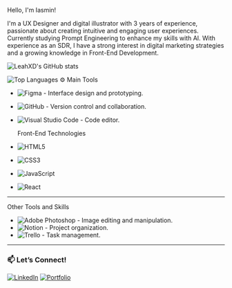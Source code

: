 Hello, I'm Iasmin!

I'm a UX Designer and digital illustrator with 3 years of experience, passionate about creating intuitive and engaging user experiences. Currently studying Prompt Engineering to enhance my skills with AI. With experience as an SDR, I have a strong interest in digital marketing strategies and a growing knowledge in Front-End Development.

![LeahXD's GitHub stats](https://github-readme-stats.vercel.app/api?username=LeahXD&show_icons=true&theme=radical&count_private=true&include_all_commits=true&hide_title=true)


![Top Languages](https://github-readme-stats.vercel.app/api/top-langs/?username=LeahXD&layout=compact&theme=radical)
⚙ Main Tools
- ![Figma](https://img.shields.io/badge/Figma-%23F24E1E.svg?style=for-the-badge&logo=figma&logoColor=white) - Interface design and prototyping.
- ![GitHub](https://img.shields.io/badge/GitHub-%23121011.svg?style=for-the-badge&logo=github&logoColor=white) - Version control and collaboration.
- ![Visual Studio Code](https://img.shields.io/badge/VS%20Code-%23007ACC.svg?style=for-the-badge&logo=visual-studio-code&logoColor=white) - Code editor.

  Front-End Technologies

- ![HTML5](https://img.shields.io/badge/HTML5-%23E34F26.svg?style=for-the-badge&logo=html5&logoColor=white)
- ![CSS3](https://img.shields.io/badge/CSS3-%231572B6.svg?style=for-the-badge&logo=css3&logoColor=white)
- ![JavaScript](https://img.shields.io/badge/JavaScript-%23F7DF1E.svg?style=for-the-badge&logo=javascript&logoColor=black)
- ![React](https://img.shields.io/badge/React-%2361DAFB.svg?style=for-the-badge&logo=react&logoColor=black)

---

Other Tools and Skills

- ![Adobe Photoshop](https://img.shields.io/badge/Adobe%20Photoshop-%2331A8FF.svg?style=for-the-badge&logo=adobe-photoshop&logoColor=white) - Image editing and manipulation.
- ![Notion](https://img.shields.io/badge/Notion-%23000000.svg?style=for-the-badge&logo=notion&logoColor=white) - Project organization.
- ![Trello](https://img.shields.io/badge/Trello-%23026AA7.svg?style=for-the-badge&logo=trello&logoColor=white) - Task management.

---

### 📫 Let’s Connect!

[![LinkedIn](https://img.shields.io/badge/LinkedIn-%230077B5.svg?style=for-the-badge&logo=linkedin&logoColor=white)](https://www.linkedin.com/in/your-linkedin) 
[![Portfolio](https://img.shields.io/badge/Portfolio-%23000000.svg?style=for-the-badge&logoColor=white)](https://yourportfolio.com)
